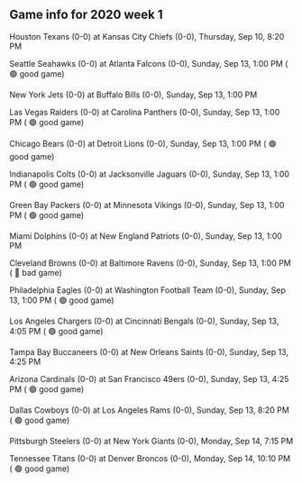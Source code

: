 ## Game info for 2020 week 1
Houston Texans (0-0) at Kansas City Chiefs (0-0), Thursday, Sep 10, 8:20 PM



Seattle Seahawks (0-0) at Atlanta Falcons (0-0), Sunday, Sep 13, 1:00 PM (	:green_circle: good game)

New York Jets (0-0) at Buffalo Bills (0-0), Sunday, Sep 13, 1:00 PM

Las Vegas Raiders (0-0) at Carolina Panthers (0-0), Sunday, Sep 13, 1:00 PM (	:green_circle: good game)

Chicago Bears (0-0) at Detroit Lions (0-0), Sunday, Sep 13, 1:00 PM (	:green_circle: good game)

Indianapolis Colts (0-0) at Jacksonville Jaguars (0-0), Sunday, Sep 13, 1:00 PM (	:green_circle: good game)

Green Bay Packers (0-0) at Minnesota Vikings (0-0), Sunday, Sep 13, 1:00 PM (	:green_circle: good game)

Miami Dolphins (0-0) at New England Patriots (0-0), Sunday, Sep 13, 1:00 PM

Cleveland Browns (0-0) at Baltimore Ravens (0-0), Sunday, Sep 13, 1:00 PM (	:red_circle: bad game)

Philadelphia Eagles (0-0) at Washington Football Team (0-0), Sunday, Sep 13, 1:00 PM (	:green_circle: good game)



Los Angeles Chargers (0-0) at Cincinnati Bengals (0-0), Sunday, Sep 13, 4:05 PM (	:green_circle: good game)

Tampa Bay Buccaneers (0-0) at New Orleans Saints (0-0), Sunday, Sep 13, 4:25 PM

Arizona Cardinals (0-0) at San Francisco 49ers (0-0), Sunday, Sep 13, 4:25 PM (	:green_circle: good game)



Dallas Cowboys (0-0) at Los Angeles Rams (0-0), Sunday, Sep 13, 8:20 PM (	:green_circle: good game)



Pittsburgh Steelers (0-0) at New York Giants (0-0), Monday, Sep 14, 7:15 PM



Tennessee Titans (0-0) at Denver Broncos (0-0), Monday, Sep 14, 10:10 PM (	:green_circle: good game)

